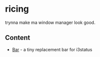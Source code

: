 # ricing

trynna make ma window manager look good.

## Content

- [Bar](https://github.com/pasenidis/ricing/tree/master/bar) - a tiny replacement bar for i3status
